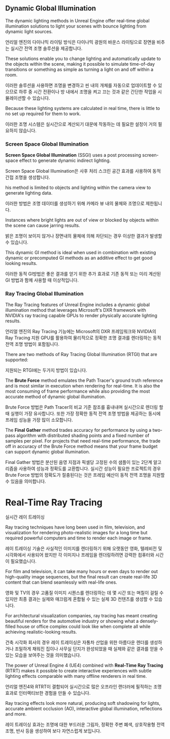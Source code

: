 ## Dynamic Global Illumination

The dynamic lighting methods in Unreal Engine offer real-time global illumination solutions to light your scenes with bounce lighting from dynamic light sources.

언리얼 엔진의 다이나믹 라이팅 방식은 다이나믹 광원의 바운스 라이팅으로 장면을 비추는 실시간 전역 조명 솔루션을 제공합니다.



These solutions enable you to change lighting and automatically update to the objects within the scene, making it possible to simulate time-of-day transitions or something as simple as turning a light on and off within a room.

이러한 솔루션을 사용하면 조명을 변경하고 씬 내의 개체를 자동으로 업데이트할 수 있으므로 하루 중 시간 전환이나 방 내에서 조명을 켜고 끄는 것과 같은 간단한 작업을 시뮬레이션할 수 있습니다.



 Because these lighting systems are calculated in real time, there is little to no set up required for them to work.

이러한 조명 시스템은 실시간으로 계산되기 대문에 작동하는 데 필요한 설정이 거의 필요하지 않습니다.



### Screen Space Global Illumination

**Screen Space Global Illumination** (SSGI) uses a post processing screen-space effect to generate dynamic indirect lighting.

Screen Space Global Illumination은 사후 처리 스크린 공간 효과를 사용하여 동적 간접 조명을 생성합니다.



his method is limited to objects and lighting within the camera view to generate lighting data.

이러한 방법은 조명 데이터를 생성하기 위해 카메라 뷰 내의 물체와 조명으로 제한됩니다.



Instances where bright lights are out of view or blocked by objects within the scene can cause jarring results.

밝은 조명이 보이지 않거나 장면내의 물체에 의해 차단되는 경우 이상한 결과가 발생할 수 있습니다.



This dynamic GI method is ideal when used in combination with existing dynamic or precomputed GI methods as an additive effect to get good looking results.

이러한 동적 GI방법은 좋은 결과를 얻기 위한 추가  효과로 기존 동적 또는 미리 계산된 GI 방법과 함께 사용할 때 이상적입니다.



### Ray Tracing Global Illumination

The Ray Tracing features of Unreal Engine includes a dynamic global illumination method that leverages Microsoft's DXR framework with NVIDIA's ray tracing capable GPUs to render physically accurate lighting results.

언리얼 엔진의 Ray Tracing 기능에는 Microsoft의 DXR 프레임워크와 NVIDIA의 Ray Tracing 지원 GPU를 활용하여 물리적으로 정확한 조명 결과를 렌더링하는 동적 전역 조명 방법이 포함됩니다.



There are two methods of Ray Tracing Global Illumination (RTGI) that are supported:

지원되는 RTGI에는 두가지 방법이 있습니다.



The **Brute Force** method emulates the Path Tracer's ground truth reference and is most similar in execution when rendering for real-time. It is also the most consuming of frame performance while also providing the most accurate method of dynamic global illumination.

Brute Force 방법은 Path Tracer의 비교 기준 참조를 흉내내며 실시간으로 렌더링 할 때 실행이 가장 유사합니다. 또한 가장 정확한 동적 전역 조명 방법을 제공하는 동시에 프레임 성능을 가장 많이 소모합니다.



The **Final Gather** method trades accuracy for performance by using a two-pass algorithm with distributed shading points and a fixed number of samples per pixel. For projects that need real-time performance, the trade off in accuracy of the Brute Force method means that your frame budget can support dynamic global illumination.

Final Gather 방법은 분산된 음영 지점과 픽셀당 고정된 수의 샘플이 있는 2단계 알고리즘을 사용하여 성능과 정확도를 교환합니다. 실시간 성능이 필요한 프로젝트의 경우 Brute Force 방법의 정확도가 절충된다는 것은 프레임 예산이 동적 전역 조명을 지원할 수 있음을 의미합니다.



# Real-Time Ray Tracing

실시간 레이 트레이싱

Ray tracing techniques have long been used in film, television, and visualization for rendering photo-realistic images for a long time but required powerful computers and time to render each image or frame.

레이 트레이싱 기술은 사실적인 이미지를 렌더링하기 위해 오랫동안 영화, 텔레비전 및 시각화에서 사용되어 왔지만 각 이미지나 프레임을 렌더링하려면 강력한 컴퓨터와 시간이 필요했습니다.



For film and television, it can take many hours or even days to render out high-quality image sequences, but the final result can create real-life 3D content that can blend seamlessly with real-life ones.

영화 및 TV의 경우 고품질 이미지 시퀀스를 렌더링하는 데 몇 시간 또는 며칠이 걸릴 수 있지만 최종 결과는 실제와 매끄럼게 혼합될 수 있는 실제 3D 컨텐츠를 생성할 수 있습니다.



For architectural visualization companies, ray tracing has meant creating beautiful renders for the automotive industry or showing what a densely-filled house or office complex could look like when complete all while achieving realistic-looking results.

건축 시각화 회사의 경우 레이 트레이싱은 자통차 산업을 위한 아름다운 렌더를 생성하거나 조밀하게 채워진 집이나 사무실 단지가 완성되었을 때 실제와 같은 결과를 얻을 수 있는 모습을 보여주는 것을 의미했습니다.



The power of Unreal Engine 4 (UE4) combined with **Real-Time Ray Tracing** (RTRT) makes it possible to create interactive experiences with subtle lighting effects comparable with many offline renderers in real time.

언리얼 엔진4와 RTRT이 결합되어 실시간으로 많은 오프라인 랜더러에 필적하는 조명 효과로 인터랙티브한 경험을 만들 수 있습니다.



Ray tracing effects look more natural, producing soft shadowing for lights, accurate ambient occlusion (AO), interactive global illumination, reflections and more.

레이 트레이싱 효과는 조명에 대한 부드러운 그림자, 정확한 주변 폐색, 상호작용형 전역 조명, 반사 등을 생성하여 보다 자연스럽게 보입니다.